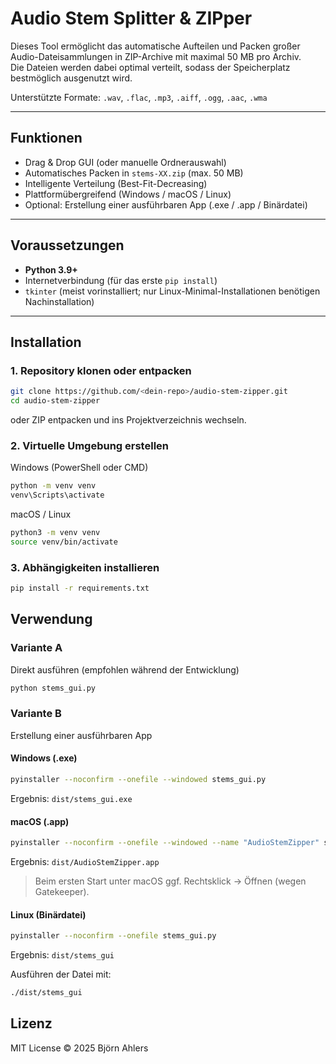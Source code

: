# Audio Stem Splitter & ZIPper

Dieses Tool ermöglicht das automatische Aufteilen und Packen großer Audio-Dateisammlungen in ZIP-Archive mit maximal 50 MB pro Archiv.  
Die Dateien werden dabei optimal verteilt, sodass der Speicherplatz bestmöglich ausgenutzt wird.

Unterstützte Formate:
`.wav`, `.flac`, `.mp3`, `.aiff`, `.ogg`, `.aac`, `.wma`

---

## Funktionen

- Drag & Drop GUI (oder manuelle Ordnerauswahl)
- Automatisches Packen in `stems-XX.zip` (max. 50 MB)
- Intelligente Verteilung (Best-Fit-Decreasing)
- Plattformübergreifend (Windows / macOS / Linux)
- Optional: Erstellung einer ausführbaren App (.exe / .app / Binärdatei)

---

## Voraussetzungen

- **Python 3.9+**
- Internetverbindung (für das erste `pip install`)
- `tkinter` (meist vorinstalliert; nur Linux-Minimal-Installationen benötigen Nachinstallation)

---

## Installation

### 1. Repository klonen oder entpacken

```bash
git clone https://github.com/<dein-repo>/audio-stem-zipper.git
cd audio-stem-zipper
```

oder ZIP entpacken und ins Projektverzeichnis wechseln.

### 2. Virtuelle Umgebung erstellen

Windows (PowerShell oder CMD)

```bash
python -m venv venv
venv\Scripts\activate
```

macOS / Linux

```bash
python3 -m venv venv
source venv/bin/activate
```

### 3. Abhängigkeiten installieren

```bash
pip install -r requirements.txt
```

## Verwendung

### Variante A

Direkt ausführen (empfohlen während der Entwicklung)

```bash
python stems_gui.py
```

### Variante B

Erstellung einer ausführbaren App

#### Windows (.exe)

```bash
pyinstaller --noconfirm --onefile --windowed stems_gui.py
```

Ergebnis:
`dist/stems_gui.exe`

#### macOS (.app)

```bash
pyinstaller --noconfirm --onefile --windowed --name "AudioStemZipper" stems_gui.py
```

Ergebnis:
`dist/AudioStemZipper.app`

> Beim ersten Start unter macOS ggf. Rechtsklick → Öffnen (wegen Gatekeeper).

#### Linux (Binärdatei)

```bash
pyinstaller --noconfirm --onefile stems_gui.py
```

Ergebnis:
`dist/stems_gui`

Ausführen der Datei mit:

```bash
./dist/stems_gui
```

## Lizenz

MIT License
© 2025 Björn Ahlers

